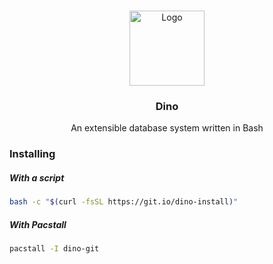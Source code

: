 <br />
<p align="center">
  <a href="https://github.com/Henryws/dino">
    <img src="https://maxcdn.icons8.com/Share/icon/Animals/dinosaur1600.png" alt="Logo" width="120"
         height="120">
  </a>
  <h3 align="center">Dino</h3>
  <p align="center">
    An extensible database system written in Bash
    <br />
    </p>
</p>

### Installing
##### With a script
```bash
bash -c "$(curl -fsSL https://git.io/dino-install)"
```
##### With Pacstall
```bash
pacstall -I dino-git
```
